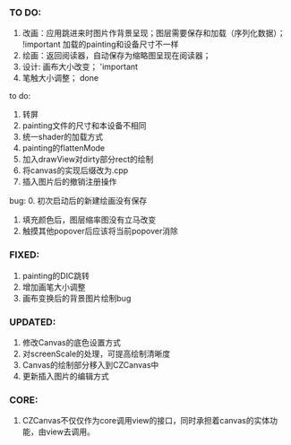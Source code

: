 ### TO DO:
1. 改画：应用跳进来时图片作背景呈现；图层需要保存和加载（序列化数据）； !important  加载的painting和设备尺寸不一样  
2. 绘画：返回阅读器，自动保存为缩略图呈现在阅读器；
3. 设计: 画布大小改变；                                         'important
4. 笔触大小调整；                                              done


to do:
1. 转屏
2. painting文件的尺寸和本设备不相同
3. 统一shader的加载方式
4. painting的flattenMode
5. 加入drawView对dirty部分rect的绘制
6. 将canvas的实现后缀改为.cpp
7. 插入图片后的撤销注册操作

bug:
0. 初次启动后的新建绘画没有保存
1. 填充颜色后，图层缩率图没有立马改变
2. 触摸其他popover后应该将当前popover消除

### FIXED:
1. painting的DIC跳转   
2. 增加画笔大小调整
3. 画布变换后的背景图片绘制bug

### UPDATED:
1. 修改Canvas的底色设置方式
2. 对screenScale的处理，可提高绘制清晰度
3. Canvas的绘制部分移入到CZCanvas中
4. 更新插入图片的编辑方式



### CORE:
1. CZCanvas不仅仅作为core调用view的接口，同时承担着canvas的实体功能，由view去调用。